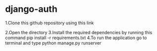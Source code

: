 # django-auth
1.Clone this github repository using this link 

2.Open the directory 
3.Install the required dependencies by running this command pip install -r requirements.txt
4.To run the application go to terminal and type python manage.py runserver 




